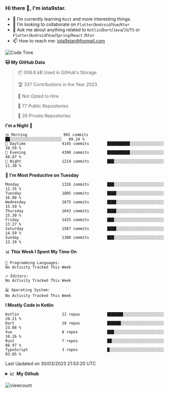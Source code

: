 ### Hi there 👋, I'm iota9star.

- 🌱 I’m currently learning `Rust` and more interesting things.
- 👯 I’m looking to collaborate on `Flutter`/`Android`/`Vue`/`Ktor`
- 💬 Ask me about anything related to `Kotlin`/`Dart`/`Java`/`JS`/`TS` or `Flutter`/`Android`/`Vue`/`Spring`/`React`
  /`Ktor`
- 📫 How to reach me: [iota9star@foxmail.com](iota9star@foxmail.com)



<!--START_SECTION:waka-->
![Code Time](http://img.shields.io/badge/Code%20Time-3%2C090%20hrs%2054%20mins-blue)

**🐱 My GitHub Data** 

> 📦 936.6 kB Used in GitHub's Storage 
 > 
> 🏆 337 Contributions in the Year 2023
 > 
> 🚫 Not Opted to Hire
 > 
> 📜 77 Public Repositories 
 > 
> 🔑 26 Private Repositories 
 > 
**I'm a Night 🦉** 

```text
🌞 Morning                992 commits         ██░░░░░░░░░░░░░░░░░░░░░░░   09.24 % 
🌆 Daytime                4145 commits        ██████████░░░░░░░░░░░░░░░   38.59 % 
🌃 Evening                4390 commits        ██████████░░░░░░░░░░░░░░░   40.87 % 
🌙 Night                  1214 commits        ███░░░░░░░░░░░░░░░░░░░░░░   11.30 % 
```
📅 **I'm Most Productive on Tuesday** 

```text
Monday                   1326 commits        ███░░░░░░░░░░░░░░░░░░░░░░   12.35 % 
Tuesday                  1805 commits        ████░░░░░░░░░░░░░░░░░░░░░   16.80 % 
Wednesday                1675 commits        ████░░░░░░░░░░░░░░░░░░░░░   15.59 % 
Thursday                 1643 commits        ████░░░░░░░░░░░░░░░░░░░░░   15.30 % 
Friday                   1425 commits        ███░░░░░░░░░░░░░░░░░░░░░░   13.27 % 
Saturday                 1567 commits        ████░░░░░░░░░░░░░░░░░░░░░   14.59 % 
Sunday                   1300 commits        ███░░░░░░░░░░░░░░░░░░░░░░   12.10 % 
```


📊 **This Week I Spent My Time On** 

```text
💬 Programming Languages: 
No Activity Tracked This Week

🔥 Editors: 
No Activity Tracked This Week

💻 Operating System: 
No Activity Tracked This Week
```

**I Mostly Code in Kotlin** 

```text
Kotlin                   22 repos            ███████░░░░░░░░░░░░░░░░░░   28.21 % 
Dart                     18 repos            ██████░░░░░░░░░░░░░░░░░░░   23.08 % 
Vue                      8 repos             ███░░░░░░░░░░░░░░░░░░░░░░   10.26 % 
Rust                     7 repos             ██░░░░░░░░░░░░░░░░░░░░░░░   08.97 % 
TypeScript               3 repos             █░░░░░░░░░░░░░░░░░░░░░░░░   03.85 % 
```




 Last Updated on 30/03/2023 21:53:20 UTC
<!--END_SECTION:waka-->

<details>
  <summary><b>📈&nbsp;&nbsp;My Github</b></summary>
  <br>
  <img src='https://github-profile-trophy.vercel.app/?username=iota9star'>
  <img src='https://bad-apple-github-readme.vercel.app/api?show_bg=1&username=iota9star&hide_title=true'>
  <img src='http://cr-skills-chart-widget.azurewebsites.net/api/api?username=iota9star'>
</details>


![viewcount](https://count.getloli.com/get/@iota9star?theme=rule34)
